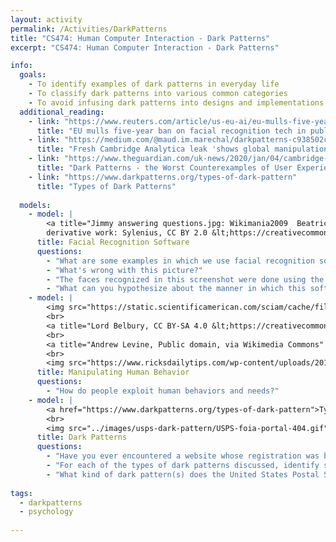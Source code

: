 ```yaml
---
layout: activity
permalink: /Activities/DarkPatterns
title: "CS474: Human Computer Interaction - Dark Patterns"
excerpt: "CS474: Human Computer Interaction - Dark Patterns"

info: 
  goals: 
    - To identify examples of dark patterns in everyday life
    - To classify dark patterns into various common categories
    - To avoid infusing dark patterns into designs and implementations
  additional_reading:
    - link: "https://www.reuters.com/article/us-eu-ai/eu-mulls-five-year-ban-on-facial-recognition-tech-in-public-areas-idUSKBN1ZF2QL"
      title: "EU mulls five-year ban on facial recognition tech in public areas"      
    - link: "https://medium.com/@maud.im.marechal/darkpatterns-c938502cee49"
      title: "Fresh Cambridge Analytica leak 'shows global manipulation is out of control'"      
    - link: "https://www.theguardian.com/uk-news/2020/jan/04/cambridge-analytica-data-leak-global-election-manipulation"
      title: "Dark Patterns - the Worst Counterexamples of User Experience Design"
    - link: "https://www.darkpatterns.org/types-of-dark-pattern"
      title: "Types of Dark Patterns"
      
  models:
    - model: |
        <a title="Jimmy answering questions.jpg: Wikimania2009  Beatrice Murch
        derivative work: Sylenius, CC BY 2.0 &lt;https://creativecommons.org/licenses/by/2.0&gt;, via Wikimedia Commons" href="https://commons.wikimedia.org/wiki/File:Face_detection.jpg"><img width="512" alt="Face detection" src="https://upload.wikimedia.org/wikipedia/commons/e/ef/Face_detection.jpg"></a>
      title: Facial Recognition Software
      questions:
        - "What are some examples in which we use facial recognition software today?"
        - "What's wrong with this picture?"
        - "The faces recognized in this screenshot were done using the <code>opencv</code> library.  Given what you know about eye tracking applications, how do you think faces are recognized by software?"
        - "What can you hypothesize about the manner in which this software was trained to recognize faces?"
    - model: |
        <img src="https://static.scientificamerican.com/sciam/cache/file/01E7FF34-0BE9-4D4E-8A9AD915B3A8E146_source.png?w=590&h=800&EBA6CE72-3658-49DF-89E1B976C04931A4" alt="A Snopes.com screenshot on a Scientific American article discussing a fake news post claiming that the Pope endorsed a US presidential candidate.">
        <br>
        <a title="Lord Belbury, CC BY-SA 4.0 &lt;https://creativecommons.org/licenses/by-sa/4.0&gt;, via Wikimedia Commons" href="https://commons.wikimedia.org/wiki/File:Clickjacking.png"><img width="512" alt="Clickjacking" src="https://upload.wikimedia.org/wikipedia/commons/thumb/0/0f/Clickjacking.png/512px-Clickjacking.png"></a>
        <br>
        <a title="Andrew Levine, Public domain, via Wikimedia Commons" href="https://commons.wikimedia.org/wiki/File:PhishingTrustedBank.png"><img width="512" alt="PhishingTrustedBank" src="https://upload.wikimedia.org/wikipedia/commons/d/d0/PhishingTrustedBank.png"></a>
        <br>
        <img src="https://www.ricksdailytips.com/wp-content/uploads/2019/08/fraudulent-unsubscribe-email.jpg" alt="A fake unsubscribe email link as shown on Ricks Daily Tips">
      title: Manipulating Human Behavior
      questions:
        - "How do people exploit human behaviors and needs?"
    - model: |
        <a href="https://www.darkpatterns.org/types-of-dark-pattern">Types of Dark Patterns</a>
        <br>
        <img src="../images/usps-dark-pattern/USPS-foia-portal-404.gif" alt="Screencast of the USPS FOIA portal with links to required documents that lead to 404 not found pages">
      title: Dark Patterns
      questions:
        - "Have you ever encountered a website whose registration was broken into multiple steps, in which the first step asks only for non-personal information, but the last step requires contact or payment information?  Which dark pattern does this fall into?"
        - "For each of the types of dark patterns discussed, identify some real examples that exemplify each from your own personal experience."
        - "What kind of dark pattern(s) does the United States Postal Service (USPS) example fall into?  What incentive might the USPS have in requiring forms that cannot be accessed?"
        
tags:
  - darkpatterns
  - psychology
  
---
```

